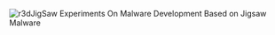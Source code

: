 ![r3dJigSaw](https://github.com/r3dxpl0it/r3dJigSaw/blob/master/Jigsaw.jpg)
Experiments On Malware Development Based on Jigsaw Malware 
